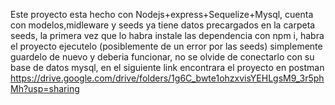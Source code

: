Este proyecto esta hecho con Nodejs+express+Sequelize+Mysql, cuenta con modelos,midleware y seeds ya tiene datos precargados en la carpeta seeds, la primera vez que lo habra instale las dependencia con npm i, habra el proyecto ejecutelo (posiblemente de un error por las seeds) simplemente guardelo de nuevo y deberia funcionar, no se olvide de conectarlo con su base de datos mysql, en el siguiente link encontrara el proyecto en postman https://drive.google.com/drive/folders/1g6C_bwte1ohzxvisYEHLgsM9_3r5phMh?usp=sharing 
